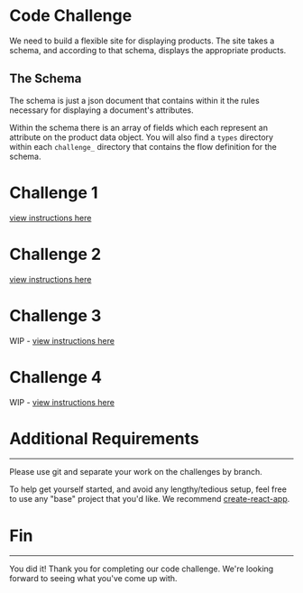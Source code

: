 # Code Challenge

We need to build a flexible site for displaying products. The site takes a schema, and according to that schema, displays the appropriate products.

## The Schema

The schema is just a json document that contains within it the rules necessary for displaying a document's attributes.

Within the schema there is an array of fields which each represent an attribute on the product data object. You will also find a `types` directory within each `challenge_` directory that contains the flow definition for the schema.

# Challenge 1

[view instructions here](https://github.com/powerchordinc/code-challenge/tree/master/front-end/challenge_1)

# Challenge 2

[view instructions here](https://github.com/powerchordinc/code-challenge/tree/master/front-end/challenge_2)

# Challenge 3

WIP - [view instructions here](https://github.com/powerchordinc/code-challenge/tree/master/front-end/challenge_3)

# Challenge 4

WIP - [view instructions here](https://github.com/powerchordinc/code-challenge/tree/master/front-end/challenge_4)

# Additional Requirements
---

Please use git and separate your work on the challenges by branch.

To help get yourself started, and avoid any lengthy/tedious setup, feel free to use any "base" project that you'd like. We recommend [create-react-app](https://github.com/facebook/create-react-app).

# Fin
---

You did it! Thank you for completing our code challenge. We're looking forward to seeing what you've come up with.
